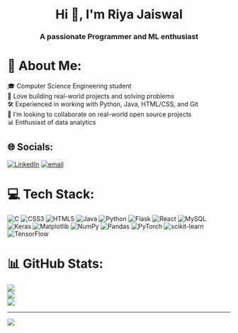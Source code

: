 <h1 align="center">Hi 👋, I'm Riya Jaiswal</h1>
<h3 align="center">A passionate Programmer and ML enthusiast</h3>


# 💫 About Me:
🎓 Computer Science Engineering student<br>🚀 Love building real-world projects and solving problems<br>🛠️ Experienced in working with Python, Java, HTML/CSS, and Git<br>🤝 I’m looking to collaborate on real-world open source projects<br>📊 Enthusiast of data analytics 


## 🌐 Socials:
[![LinkedIn](https://img.shields.io/badge/LinkedIn-%230077B5.svg?logo=linkedin&logoColor=white)](https://linkedin.com/in/riya-jaiswal-22) [![email](https://img.shields.io/badge/Email-D14836?logo=gmail&logoColor=white)](mailto:riyajaiswal2210@gmail.com) 

# 💻 Tech Stack:
![C](https://img.shields.io/badge/c-%2300599C.svg?style=for-the-badge&logo=c&logoColor=white) ![CSS3](https://img.shields.io/badge/css3-%231572B6.svg?style=for-the-badge&logo=css3&logoColor=white) ![HTML5](https://img.shields.io/badge/html5-%23E34F26.svg?style=for-the-badge&logo=html5&logoColor=white) ![Java](https://img.shields.io/badge/java-%23ED8B00.svg?style=for-the-badge&logo=openjdk&logoColor=white) ![Python](https://img.shields.io/badge/python-3670A0?style=for-the-badge&logo=python&logoColor=ffdd54) ![Flask](https://img.shields.io/badge/flask-%23000.svg?style=for-the-badge&logo=flask&logoColor=white) ![React](https://img.shields.io/badge/react-%2320232a.svg?style=for-the-badge&logo=react&logoColor=%2361DAFB) ![MySQL](https://img.shields.io/badge/mysql-4479A1.svg?style=for-the-badge&logo=mysql&logoColor=white) ![Keras](https://img.shields.io/badge/Keras-%23D00000.svg?style=for-the-badge&logo=Keras&logoColor=white) ![Matplotlib](https://img.shields.io/badge/Matplotlib-%23ffffff.svg?style=for-the-badge&logo=Matplotlib&logoColor=black) ![NumPy](https://img.shields.io/badge/numpy-%23013243.svg?style=for-the-badge&logo=numpy&logoColor=white) ![Pandas](https://img.shields.io/badge/pandas-%23150458.svg?style=for-the-badge&logo=pandas&logoColor=white) ![PyTorch](https://img.shields.io/badge/PyTorch-%23EE4C2C.svg?style=for-the-badge&logo=PyTorch&logoColor=white) ![scikit-learn](https://img.shields.io/badge/scikit--learn-%23F7931E.svg?style=for-the-badge&logo=scikit-learn&logoColor=white) ![TensorFlow](https://img.shields.io/badge/TensorFlow-%23FF6F00.svg?style=for-the-badge&logo=TensorFlow&logoColor=white)
# 📊 GitHub Stats:
![](https://github-readme-stats.vercel.app/api?username=Riya-Jaiswal22&theme=dark&hide_border=false&include_all_commits=false&count_private=false)<br/>
![](https://nirzak-streak-stats.vercel.app/?user=Riya-Jaiswal22&theme=dark&hide_border=false)<br/>
![](https://github-readme-stats.vercel.app/api/top-langs/?username=Riya-Jaiswal22&theme=dark&hide_border=false&include_all_commits=false&count_private=false&layout=compact)

---
[![](https://visitcount.itsvg.in/api?id=Riya-Jaiswal22&icon=0&color=0)](https://visitcount.itsvg.in)

<!-- Proudly created with GPRM ( https://gprm.itsvg.in ) -->
